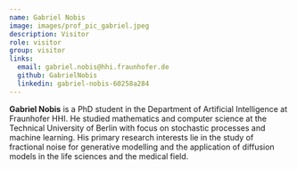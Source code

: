 ```yaml
---
name: Gabriel Nobis
image: images/prof_pic_gabriel.jpeg
description: Visitor
role: visitor
group: visitor
links:
  email: gabriel.nobis@hhi.fraunhofer.de
  github: GabrielNobis
  linkedin: gabriel-nobis-60258a284
---
```


<strong>Gabriel Nobis</strong> is a PhD student in the Department of Artificial Intelligence at Fraunhofer HHI. He studied mathematics and computer science at the Technical University of Berlin with focus on stochastic processes and machine learning. His primary research interests lie in the study of fractional noise for generative modelling and the application of diffusion models in the life sciences and the medical field.